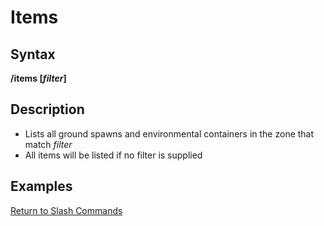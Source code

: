 # Items

## Syntax

**/items \[**_**filter**_**\]**

## Description

* Lists all ground spawns and environmental containers in the zone that match _filter_
* All items will be listed if no filter is supplied

## Examples

[Return to Slash Commands](./)

